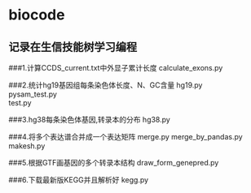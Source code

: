 # biocode
## 记录在生信技能树学习编程

###1.计算CCDS_current.txt中外显子累计长度
calculate_exons.py

###2.统计hg19基因组每条染色体长度、N、GC含量
hg19.py		
pysam_test.py		
test.py

###3.hg38每条染色体基因,转录本的分布 
hg38.py

###4.将多个表达谱合并成一个表达矩阵
merge.py
merge_by_pandas.py
makesh.py

###5.根据GTF画基因的多个转录本结构
draw_form_genepred.py

###6.下载最新版KEGG并且解析好
kegg.py
